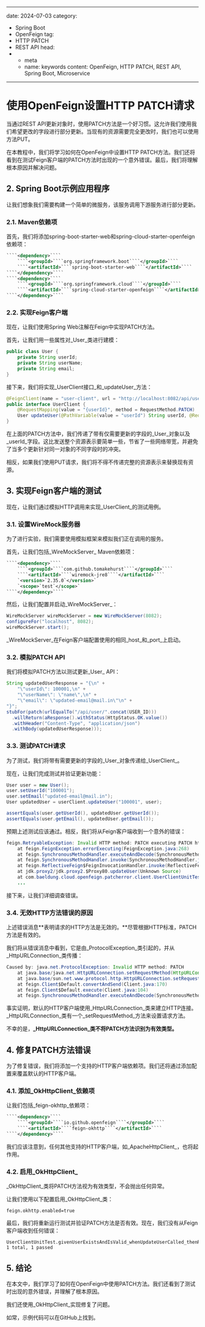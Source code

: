 ---
date: 2024-07-03
category:
  - Spring Boot
  - OpenFeign
tag:
  - HTTP PATCH
  - REST API
head:
  - - meta
    - name: keywords
      content: OpenFeign, HTTP PATCH, REST API, Spring Boot, Microservice
------
# 使用OpenFeign设置HTTP PATCH请求

当通过REST API更新对象时，使用PATCH方法是一个好习惯。这允许我们使用我们希望更改的字段进行部分更新。当现有的资源需要完全更改时，我们也可以使用方法PUT。

在本教程中，我们将学习如何在OpenFeign中设置HTTP PATCH方法。我们还将看到在测试Feign客户端的PATCH方法时出现的一个意外错误。最后，我们将理解根本原因并解决问题。

## 2. Spring Boot示例应用程序

让我们想象我们需要构建一个简单的微服务，该服务调用下游服务进行部分更新。

### 2.1. Maven依赖项

首先，我们将添加spring-boot-starter-web和spring-cloud-starter-openfeign依赖项：

```xml
````<dependency>````
    ````<groupId>````org.springframework.boot````</groupId>````
    ````<artifactId>````spring-boot-starter-web````</artifactId>````
````</dependency>````
````<dependency>````
    ````<groupId>````org.springframework.cloud````</groupId>````
    ````<artifactId>````spring-cloud-starter-openfeign````</artifactId>````
````</dependency>````
```

### 2.2. 实现Feign客户端

现在，让我们使用Spring Web注解在Feign中实现PATCH方法。

首先，让我们用一些属性对_User_类进行建模：

```java
public class User {
    private String userId;
    private String userName;
    private String email;
}
```

接下来，我们将实现_UserClient接口_和_updateUser_方法：

```java
@FeignClient(name = "user-client", url = "http://localhost:8082/api/user")
public interface UserClient {
    @RequestMapping(value = "{userId}", method = RequestMethod.PATCH)
    User updateUser(@PathVariable(value = "userId") String userId, @RequestBody User user);
}
```

在上面的PATCH方法中，我们传递了带有仅需要更新的字段的_User_对象以及_userId_字段。这比发送整个资源表示要简单一些，节省了一些网络带宽，并避免了当多个更新针对同一对象的不同字段时的冲突。

相反，如果我们使用PUT请求，我们将不得不传递完整的资源表示来替换现有资源。

## 3. 实现Feign客户端的测试

现在，让我们通过模拟HTTP调用来实现_UserClient_的测试用例。

### 3.1. 设置WireMock服务器

为了进行实验，我们需要使用模拟框架来模拟我们正在调用的服务。

首先，让我们包括_WireMockServer_ Maven依赖项：

```xml
````<dependency>````
    ````<groupId>````com.github.tomakehurst````</groupId>````
    ````<artifactId>````wiremock-jre8````</artifactId>````
    `<version>`2.35.0`</version>`
    `<scope>`test`</scope>`
````</dependency>````
```

然后，让我们配置并启动_WireMockServer_：

```java
WireMockServer wireMockServer = new WireMockServer(8082);
configureFor("localhost", 8082);
wireMockServer.start();
```

_WireMockServer_在Feign客户端配置使用的相同_host_和_port_上启动。

### 3.2. 模拟PATCH API

我们将模拟PATCH方法以测试更新_User_ API：

```java
String updatedUserResponse = "{\n" +
    "\"userId\": 100001,\n" +
    "\"userName\": \"name\",\n" +
    "\"email\": \"updated-email@mail.in\"\n" +
"}";
stubFor(patch(urlEqualTo("/api/user/".concat(USER_ID)))
  .willReturn(aResponse().withStatus(HttpStatus.OK.value())
  .withHeader("Content-Type", "application/json")
  .withBody(updatedUserResponse)));
```

### 3.3. 测试PATCH请求

为了测试，我们将带有需要更新的字段的_User_对象传递给_UserClient_。

现在，让我们完成测试并验证更新功能：

```java
User user = new User();
user.setUserId("100001");
user.setEmail("updated-email@mail.in");
User updatedUser = userClient.updateUser("100001", user);

assertEquals(user.getUserId(), updatedUser.getUserId());
assertEquals(user.getEmail(), updatedUser.getEmail());
```

预期上述测试应该通过。相反，我们将从Feign客户端收到一个意外的错误：

```java
feign.RetryableException: Invalid HTTP method: PATCH executing PATCH http://localhost:8082/api/user/100001
    at feign.FeignException.errorExecuting(FeignException.java:268)
    at feign.SynchronousMethodHandler.executeAndDecode(SynchronousMethodHandler.java:131)
    at feign.SynchronousMethodHandler.invoke(SynchronousMethodHandler.java:91)
    at feign.ReflectiveFeign$FeignInvocationHandler.invoke(ReflectiveFeign.java:100)
    at jdk.proxy2/jdk.proxy2.$Proxy80.updateUser(Unknown Source)
    at com.baeldung.cloud.openfeign.patcherror.client.UserClientUnitTest.givenUserExistsAndIsValid_whenUpdateUserCalled_thenReturnSuccess(UserClientUnitTest.java:64)
    ...
```

接下来，让我们详细调查错误。

### 3.4. 无效HTTP方法错误的原因

上述错误消息**表明请求的HTTP方法是无效的。**尽管根据HTTP标准，PATCH方法是有效的。

我们将从错误消息中看到，它是由_ProtocolException_类引起的，并从_HttpURLConnection_类传播：

```java
Caused by: java.net.ProtocolException: Invalid HTTP method: PATCH
    at java.base/java.net.HttpURLConnection.setRequestMethod(HttpURLConnection.java:489)
    at java.base/sun.net.www.protocol.http.HttpURLConnection.setRequestMethod(HttpURLConnection.java:598)
    at feign.Client$Default.convertAndSend(Client.java:170)
    at feign.Client$Default.execute(Client.java:104)
    at feign.SynchronousMethodHandler.executeAndDecode(SynchronousMethodHandler.java:119)
```

事实证明，默认的HTTP客户端使用_HttpURLConnection_类来建立HTTP连接。_HttpURLConnection_类有一个_setRequestMethod_方法来设置请求方法。

不幸的是，**_HttpURLConnection_类不将PATCH方法识别为有效类型。**

## 4. 修复PATCH方法错误

为了修复错误，我们将添加一个支持的HTTP客户端依赖项。我们还将通过添加配置来覆盖默认的HTTP客户端。

### 4.1. 添加_OkHttpClient_依赖项

让我们包括_feign-okhttp_依赖项：

```xml
````<dependency>````
    ````<groupId>````io.github.openfeign````</groupId>````
    ````<artifactId>````feign-okhttp````</artifactId>````
````</dependency>````
```

我们应该注意到，任何其他支持的HTTP客户端，如_ApacheHttpClient_，也将起作用。

### 4.2. 启用_OkHttpClient_

_OkHttpClient_类将PATCH方法视为有效类型，不会抛出任何异常。

让我们使用以下配置启用_OkHttpClient_类：

```properties
feign.okhttp.enabled=true
```

最后，我们将重新运行测试并验证PATCH方法是否有效。现在，我们没有从Feign客户端收到任何错误：

```plaintext
UserClientUnitTest.givenUserExistsAndIsValid_whenUpdateUserCalled_thenReturnSuccess: 1 total, 1 passed
```

## 5. 结论

在本文中，我们学习了如何在OpenFeign中使用PATCH方法。我们还看到了测试时出现的意外错误，并理解了根本原因。

我们还使用_OkHttpClient_实现修复了问题。

如常，示例代码可以在GitHub上找到。